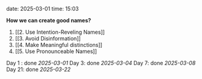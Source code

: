 date: 2025-03-01
time: 15:03


**How we can create good names?**

1. [[2. Use Intention-Reveling Names]]
2. [[3. Avoid Disinformation]]
3. [[4. Make Meaningful distinctions]]
4. [[5. Use Pronounceable Names]]


Day 1 : done *2025-03-01*
Day 3: done *2025-03-04*
Day 7: done *2025-03-08*
Day 21: done *2025-03-22*
